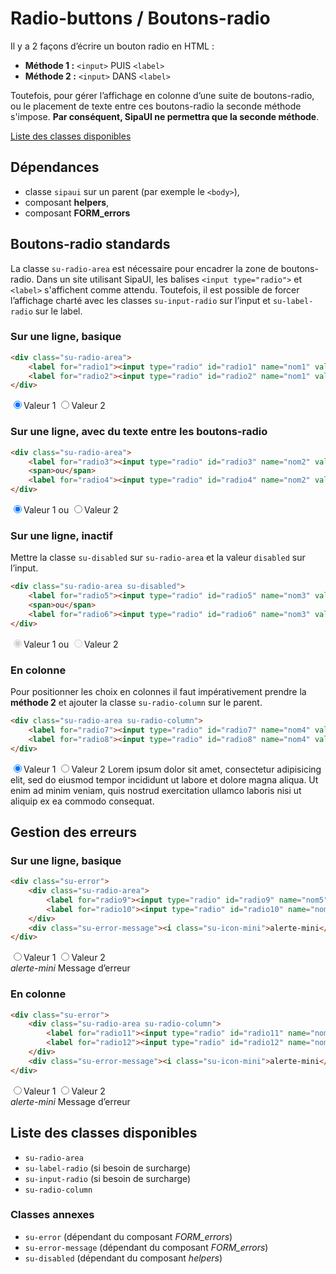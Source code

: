 # Radio-buttons / Boutons-radio

Il y a 2 façons d’écrire un bouton radio en HTML&nbsp;:
- **Méthode 1&nbsp;:** `<input>` PUIS `<label>`
- **Méthode 2&nbsp;:** `<input>` DANS `<label>`

Toutefois, pour gérer l’affichage en colonne d’une suite de boutons-radio, ou le placement de texte entre ces boutons-radio la seconde méthode s'impose. **Par conséquent, SipaUI ne permettra que la seconde méthode**.

<a href="#liste-classes" target="_self" class="link-button">Liste des classes disponibles</a>

<div class="alerte">

## Dépendances
- classe `sipaui` sur un parent (par exemple le `<body>`),
- composant **helpers**,
- composant **FORM_errors**

</div>

<!-- STORY -->

## Boutons-radio standards

La classe `su-radio-area` est nécessaire pour encadrer la zone de boutons-radio. Dans un site utilisant SipaUI, les balises `<input type="radio">` et `<label>` s'affichent comme attendu. Toutefois, il est possible de forcer l’affichage charté avec les classes `su-input-radio` sur l’input et `su-label-radio` sur le label.


### Sur une ligne, basique

```html
<div class="su-radio-area">
	<label for="radio1"><input type="radio" id="radio1" name="nom1" value="Valeur 1" checked>Valeur 1</label>
	<label for="radio2"><input type="radio" id="radio2" name="nom1" value="Valeur 2">Valeur 2</label>
</div>
```
<div class="sipaui">
	<div class="su-radio-area">
		<label for="radio1"><input type="radio" id="radio1" name="nom1" value="Valeur 1" checked>Valeur 1</label>
		<label for="radio2"><input type="radio" id="radio2" name="nom1" value="Valeur 2">Valeur 2</label>
	</div>
</div>

### Sur une ligne, avec du texte entre les boutons-radio

```html
<div class="su-radio-area">
	<label for="radio3"><input type="radio" id="radio3" name="nom2" value="Valeur 1" checked>Valeur 1</label>
	<span>ou</span>
	<label for="radio4"><input type="radio" id="radio4" name="nom2" value="Valeur 2">Valeur 2</label>
</div>
```
<div class="sipaui">
	<div class="su-radio-area">
		<label for="radio3"><input type="radio" id="radio3" name="nom2" value="Valeur 1" checked>Valeur 1</label>
		<span>ou</span>
		<label for="radio4"><input type="radio" id="radio4" name="nom2" value="Valeur 2">Valeur 2</label>
	</div>
</div>

### Sur une ligne, inactif

Mettre la classe `su-disabled` sur `su-radio-area` et la valeur `disabled` sur l’input.

```html
<div class="su-radio-area su-disabled">
	<label for="radio5"><input type="radio" id="radio5" name="nom3" value="Valeur 1" checked disabled>Valeur 1</label>
	<span>ou</span>
	<label for="radio6"><input type="radio" id="radio6" name="nom3" value="Valeur 2" disabled>Valeur 2</label>
</div>
```
<div class="sipaui">
	<div class="su-radio-area su-disabled">
		<label for="radio5"><input type="radio" id="radio5" name="nom3" value="Valeur 1" checked disabled>Valeur 1</label>
		<span>ou</span>
		<label for="radio6"><input type="radio" id="radio6" name="nom3" value="Valeur 2" disabled>Valeur 2</label>
	</div>
</div>


### En colonne

Pour positionner les choix en colonnes il faut impérativement prendre la **méthode 2** et ajouter la classe `su-radio-column` sur le parent.

```html
<div class="su-radio-area su-radio-column">
	<label for="radio7"><input type="radio" id="radio7" name="nom4" value="Valeur 1" checked>Valeur 1</label>
	<label for="radio8"><input type="radio" id="radio8" name="nom4" value="Valeur 2">Valeur 2 Lorem ipsum dolor sit amet, consectetur adipisicing elit, sed do eiusmod tempor incididunt ut labore et dolore magna aliqua. Ut enim ad minim veniam, quis nostrud exercitation ullamco laboris nisi ut aliquip ex ea commodo consequat.</label>
</div>
```
<div class="sipaui">
	<div class="su-radio-area su-radio-column">
		<label for="radio7"><input type="radio" id="radio7" name="nom4" value="Valeur 1" checked>Valeur 1</label>
		<label for="radio8"><input type="radio" id="radio8" name="nom4" value="Valeur 2">Valeur 2 Lorem ipsum dolor sit amet, consectetur adipisicing elit, sed do eiusmod tempor incididunt ut labore et dolore magna aliqua. Ut enim ad minim veniam, quis nostrud exercitation ullamco laboris nisi ut aliquip ex ea commodo consequat.</label>
	</div>
</div>

## Gestion des erreurs

### Sur une ligne, basique

```html
<div class="su-error">
	<div class="su-radio-area">
		<label for="radio9"><input type="radio" id="radio9" name="nom5" value="Valeur 1">Valeur 1</label>
		<label for="radio10"><input type="radio" id="radio10" name="nom5" value="Valeur 2">Valeur 2</label>
	</div>
	<div class="su-error-message"><i class="su-icon-mini">alerte-mini</i> Message d’erreur</div>
</div>
```
<div class="sipaui">
	<div class="su-error">
		<div class="su-radio-area">
			<label for="radio9"><input type="radio" id="radio9" name="nom5" value="Valeur 1">Valeur 1</label>
			<label for="radio10"><input type="radio" id="radio10" name="nom5" value="Valeur 2">Valeur 2</label>
		</div>
		<div class="su-error-message"><i class="su-icon-mini">alerte-mini</i> Message d’erreur</div>
	</div>
</div>


### En colonne

```html
<div class="su-error">
	<div class="su-radio-area su-radio-column">
		<label for="radio11"><input type="radio" id="radio11" name="nom6" value="Valeur 1">Valeur 1</label>
		<label for="radio12"><input type="radio" id="radio12" name="nom6" value="Valeur 2">Valeur 2</label>
	</div>
	<div class="su-error-message"><i class="su-icon-mini">alerte-mini</i> Message d’erreur</div>
</div>
```
<div class="sipaui">
	<div class="su-error">
		<div class="su-radio-area su-radio-column">
			<label for="radio11"><input type="radio" id="radio11" name="nom6" value="Valeur 1">Valeur 1</label>
			<label for="radio12"><input type="radio" id="radio12" name="nom6" value="Valeur 2">Valeur 2</label>
		</div>
		<div class="su-error-message"><i class="su-icon-mini">alerte-mini</i> Message d’erreur</div>
	</div>
</div>


<div id="liste-classes">

## Liste des classes disponibles
- `su-radio-area`
- `su-label-radio` (si besoin de surcharge)
- `su-input-radio` (si besoin de surcharge)
- `su-radio-column`

### Classes annexes
- `su-error` (dépendant du composant *FORM_errors*)
- `su-error-message` (dépendant du composant *FORM_errors*)
- `su-disabled` (dépendant du composant *helpers*)

</div>
